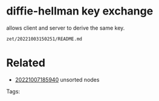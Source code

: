 # diffie-hellman key exchange
allows client and server to derive the same key.

` zet/20221003150251/README.md `

# Related

- [20221007185940](/zet/20221007185940/README.md) unsorted nodes

Tags:

    
